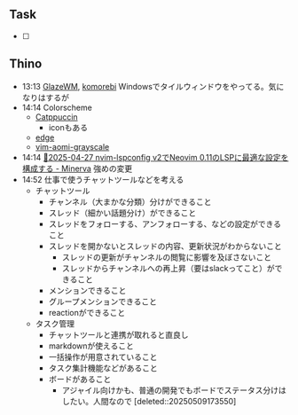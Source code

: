 ## Task
- [ ]

## Thino
- 13:13 
	[GlazeWM](https://github.com/glzr-io/glazewm), [komorebi](https://github.com/LGUG2Z/komorebi)
	Windowsでタイルウィンドウをやってる。気になりはするが 
- 14:14
	Colorscheme
	 - [Catppuccin](https://github.com/catppuccin)
		 - iconもある
	 - [edge](https://github.com/sainnhe/edge)  
	 - [vim-aomi-grayscale](https://github.com/eihigh/vim-aomi-grayscale)
- 14:14 
	[📜2025-04-27 nvim-lspconfig v2でNeovim 0.11のLSPに最適な設定を構成する - Minerva](https://minerva.mamansoft.net/Notes/%F0%9F%93%9C2025-04-27+nvim-lspconfig+v2%E3%81%A7Neovim+0.11%E3%81%AELSP%E3%81%AB%E6%9C%80%E9%81%A9%E3%81%AA%E8%A8%AD%E5%AE%9A%E3%82%92%E6%A7%8B%E6%88%90%E3%81%99%E3%82%8B)
	強めの変更 
- 14:52
	仕事で使うチャットツールなどを考える
	- チャットツール
		- チャンネル（大まかな分類）分けができること
		- スレッド（細かい話題分け）ができること
		- スレッドをフォローする、アンフォローする、などの設定ができること
		- スレッドを開かないとスレッドの内容、更新状況がわからないこと
			- スレッドの更新がチャンネルの閲覧に影響を及ぼさないこと
			- スレッドからチャンネルへの再上昇（要はslackってこと）ができること
		- メンションできること
		- グループメンションできること
		- reactionができること
	- タスク管理
		- チャットツールと連携が取れると直良し
		- markdownが使えること
		- 一括操作が用意されていること
		- タスク集計機能などがあること
		- ボードがあること
			- アジャイル向けかも、普通の開発でもボードでステータス分けはしたい。人間なので [deleted::20250509173550]